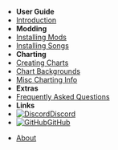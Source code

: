 - **User Guide**
- [Introduction](./)
- **Modding**
- [Installing Mods](installing-mods)
- [Installing Songs](installing-songs)
- **Charting**
- [Creating Charts](creating-charts)
- [Chart Backgrounds](chart-backgrounds)
- [Misc Charting Info](misc-charting-info)
- **Extras**
- [Frequently Asked Questions](../faq)
- **Links**
- [![Discord](https://icongr.am/simple/discord.svg?colored&size=16)Discord](https://discord.gg/KVzKRsbetJ)
- [![GitHub](https://icongr.am/simple/github.svg?color=808080&size=16)GitHub](https://github.com/tc-mods/TromboneChampModdingWiki)
<!-- - [![Translate](https://icongr.am/material/translate.svg?color=808080&size=16)Translate](https://crowdin.com/project/gorilla-tag-modding-guide) -->
- [About](../about)